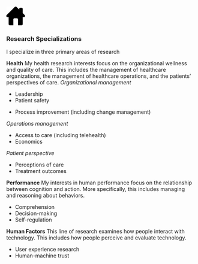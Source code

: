 [![Alt text for broken image link](assets/images/Home-icon_RE.png)](https://pjschroeder.github.io/)

### Research Specializations
I specialize in three primary areas of research

**Health** My health research interests focus on the organizational wellness and quality of care. This includes the management of healthcare organizations, the management of healthcare operations, and the patients’ perspectives of care. 
_Organizational management_
* Leadership
* Patient safety
- Process improvement (including change management)

_Operations management_
* Access to care (including telehealth)
* Economics 

_Patient perspective_
* Perceptions of care
* Treatment outcomes

**Performance** My interests in human performance focus on the relationship between cognition and action. More specifically, this includes managing and reasoning about behaviors.  
* Comprehension
* Decision-making 
* Self-regulation

**Human Factors** This line of research examines how people interact with technology. This includes how people perceive and evaluate technology.
* User experience research
* Human-machine trust 
